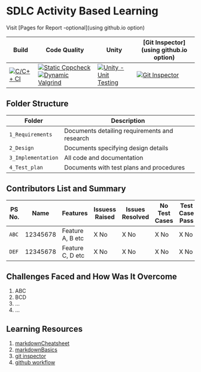 # SDLC Activity Based Learning

Visit [Pages for Report -optional](using github.io option)

Build | Code Quality | Unity | [Git Inspector](using github.io option)
------|----------|-------|--------------
[![C/C++ CI](https://github.com/maryparmar/AppliedSDLC_Template/actions/workflows/c-cpp.yml/badge.svg)](https://github.com/maryparmar/AppliedSDLC_Template/actions/workflows/c-cpp.yml) | [![Static Cppcheck](https://github.com/maryparmar/AppliedSDLC_Template/actions/workflows/cppcheck.yml/badge.svg)](https://github.com/maryparmar/AppliedSDLC_Template/actions/workflows/cppcheck.yml) [![Dynamic Valgrind](https://github.com/maryparmar/AppliedSDLC_Template/actions/workflows/CodeQuality_Dynamic.yml/badge.svg)](https://github.com/maryparmar/AppliedSDLC_Template/actions/workflows/CodeQuality_Dynamic.yml)| [![Unity - Unit Testing](https://github.com/maryparmar/AppliedSDLC_Template/actions/workflows/unity.yml/badge.svg)](https://github.com/prithvisekhar/AppliedSDLC_Template/actions/workflows/unity.yml)| [![Git Inspector](https://github.com/maryparmar/AppliedSDLC_Template/actions/workflows/gitinspector.yml/badge.svg)](https://github.com/maryparmar/AppliedSDLC_Template/actions/workflows/gitinspector.yml)


## Folder Structure
Folder             | Description
-------------------| -----------------------------------------
`1_Requirements`   | Documents detailing requirements and research
`2_Design`         | Documents specifying design details
`3_Implementation` | All code and documentation
`4_Test_plan`      | Documents with test plans and procedures

## Contributors List and Summary

PS No. |  Name   |    Features    | Issuess Raised |Issues Resolved|No Test Cases|Test Case Pass
-------|---------|----------------|----------------|---------------|-------------|--------------
`ABC` | 12345678  | Feature A, B etc    | X No     | X No   |X No   |X No     
`DEF` | 12345678  | Feature C, D etc    | X No     | X No   |X No   |X No     

## Challenges Faced and How Was It Overcome

1. ABC
2. BCD
3. ...
4. ...

## Learning Resources
1. [markdownCheatsheet](https://github.com/adam-p/markdown-here/wiki/Markdown-Cheatsheet)
2. [markdownBasics](https://guides.github.com/features/mastering-markdown/)
3. [git inspector](https://github.com/ejwa/gitinspector.git)
4. [github workflow](https://docs.github.com/en/actions/learn-github-action)

